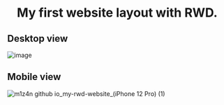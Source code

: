 <h1 align='center'>My first website layout with RWD.</h1>

## Desktop view
![image](https://user-images.githubusercontent.com/52010727/221890101-d19ad006-3c7d-4262-a4ad-771d5e5dd47f.png)

## Mobile view
![m1z4n github io_my-rwd-website_(iPhone 12 Pro) (1)](https://user-images.githubusercontent.com/52010727/221891389-d717151c-aedd-421f-9103-e719908465a8.png)

